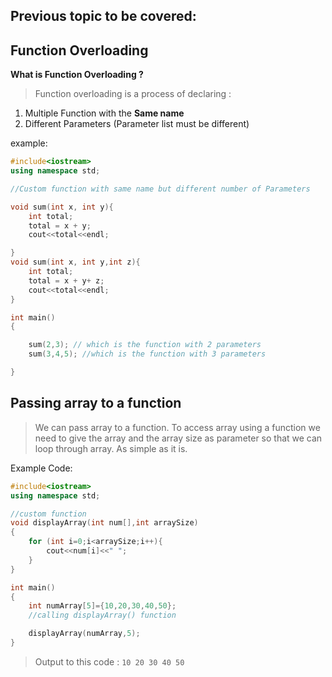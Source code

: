 ## Previous topic to be covered: 


## Function Overloading 
**What is Function Overloading ?**
> Function overloading is a process of declaring :
1. Multiple Function with the **Same name**  
2. Different Parameters (Parameter list must be different)

example: 
```c++
#include<iostream>
using namespace std;

//Custom function with same name but different number of Parameters

void sum(int x, int y){
    int total;
    total = x + y;
    cout<<total<<endl;

}
void sum(int x, int y,int z){
    int total;
    total = x + y+ z;
    cout<<total<<endl;
}

int main()
{

    sum(2,3); // which is the function with 2 parameters
    sum(3,4,5); //which is the function with 3 parameters

}
```



## Passing array to a function  

> We can pass array to a function. To access array using a function we need to give the array and the array size as parameter so that we can loop through array. As simple as it is.

Example Code: 

```c++
#include<iostream>
using namespace std;

//custom function
void displayArray(int num[],int arraySize)
{
    for (int i=0;i<arraySize;i++){
        cout<<num[i]<<" ";
    }
}

int main()
{
    int numArray[5]={10,20,30,40,50};
    //calling displayArray() function

    displayArray(numArray,5);
}
```
> Output to this code : `10 20 30 40 50 `  








